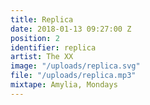 ```yaml
---
title: Replica
date: 2018-01-13 09:27:00 Z
position: 2
identifier: replica
artist: The XX
image: "/uploads/replica.svg"
file: "/uploads/replica.mp3"
mixtape: Amylia, Mondays
---
```


